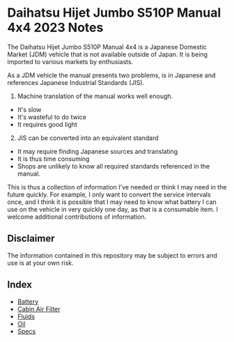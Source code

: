 # Daihatsu Hijet Jumbo S510P Manual 4x4 2023 Notes

The Daihatsu Hijet Jumbo S510P Manual 4x4 is a Japanese Domestic Market (JDM)
vehicle that is not available outside of Japan.  It is being imported to
various markets by enthusiasts.

As a JDM vehicle the manual presents two problems, is in Japanese and
references Japanese Industrial Standards (JIS).

1. Machine translation of the manual works well enough.
  * It's slow
  * It's wasteful to do twice
  * It requires good light
2. JIS can be converted into an equivalent standard
  * It may require finding Japanese sources and translating
  * It is thus time consuming
  * Shops are unlikely to know all required standards referenced in the manual.

This is thus a collection of information I've needed or think I may need in
the future quickly.  For example, I only want to convert the service
intervals once, and I think it is possible that I may need to know what
battery I can use on the vehicle in very quickly one day, as that is a
consumable item.  I welcome additional contributions of information.


## Disclaimer

The information contained in this repository may be subject to errors and
use is at your own risk.


## Index

* [Battery](./battery.md)
* [Cabin Air Filter](./cabin-air-filter.md)
* [Fluids](./fluids.md)
* [Oil](./oil.md)
* [Specs](./specs.md)

